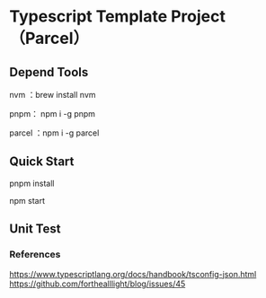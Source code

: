 # Typescript Template Project（Parcel）

## Depend Tools

nvm ：brew install nvm

pnpm： npm i -g pnpm

parcel ：npm i -g parcel

## Quick Start

pnpm install

npm start

## Unit Test

### References

https://www.typescriptlang.org/docs/handbook/tsconfig-json.html
https://github.com/forthealllight/blog/issues/45
